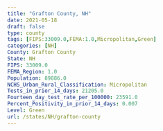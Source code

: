 ```yaml
---
title: "Grafton County, NH"
date: 2021-05-18
draft: false
type: county
tags: [FIPS:33009.0,FEMA:1.0,Micropolitan,Green]
categories: [NH]
County: Grafton County
State: NH
FIPS: 33009.0
FEMA_Region: 1.0
Population: 89886.0
NCHS_Urban_Rural_Classification: Micropolitan
Tests_in_prior_14_days: 21205.0
Fourteen_day_test_rate_per_100000: 23591.0
Percent_Positivity_in_prior_14_days: 0.007
Level: Green
url: /states/NH/grafton-county
---
```



